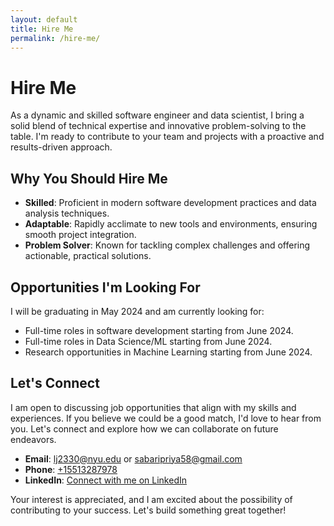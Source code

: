 ```yaml
---
layout: default
title: Hire Me
permalink: /hire-me/
---
```


# Hire Me

As a dynamic and skilled software engineer and data scientist, I bring a solid blend of technical expertise and innovative problem-solving to the table. I'm ready to contribute to your team and projects with a proactive and results-driven approach.

## Why You Should Hire Me

- **Skilled**: Proficient in modern software development practices and data analysis techniques.
- **Adaptable**: Rapidly acclimate to new tools and environments, ensuring smooth project integration.
- **Problem Solver**: Known for tackling complex challenges and offering actionable, practical solutions.

## Opportunities I'm Looking For

I will be graduating in May 2024 and am currently looking for:

- Full-time roles in software development starting from June 2024.
- Full-time roles in Data Science/ML starting from June 2024.
- Research opportunities in Machine Learning starting from June 2024.

## Let's Connect

I am open to discussing job opportunities that align with my skills and experiences. If you believe we could be a good match, I'd love to hear from you. Let's connect and explore how we can collaborate on future endeavors.

- **Email**: [lj2330@nyu.edu](mailto:lj2330@nyu.edu) or [sabaripriya58@gmail.com](mailto:sabaripriya58@gmail.com)
- **Phone**: [+15513287978](tel:+15513287978)
- **LinkedIn**: [Connect with me on LinkedIn](https://www.linkedin.com/in/lakshmi-sabari-priya-jaini-37040b138/)

Your interest is appreciated, and I am excited about the possibility of contributing to your success. Let's build something great together!

